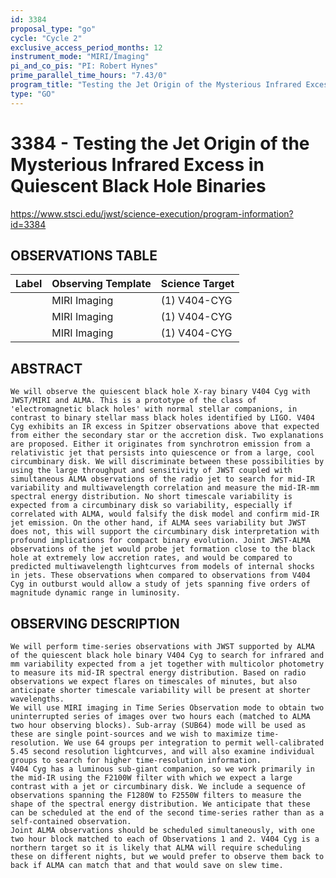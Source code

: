 ```yaml
---
id: 3384
proposal_type: "go"
cycle: "Cycle 2"
exclusive_access_period_months: 12
instrument_mode: "MIRI/Imaging"
pi_and_co_pis: "PI: Robert Hynes"
prime_parallel_time_hours: "7.43/0"
program_title: "Testing the Jet Origin of the Mysterious Infrared Excess in Quiescent Black Hole Binaries"
type: "GO"
---
```

# 3384 - Testing the Jet Origin of the Mysterious Infrared Excess in Quiescent Black Hole Binaries
https://www.stsci.edu/jwst/science-execution/program-information?id=3384
## OBSERVATIONS TABLE
| Label | Observing Template | Science Target |
| :---- | :----------------- | :------------- |
|       | MIRI Imaging       | (1) V404-CYG   |
|       | MIRI Imaging       | (1) V404-CYG   |
|       | MIRI Imaging       | (1) V404-CYG   |

## ABSTRACT
    We will observe the quiescent black hole X-ray binary V404 Cyg with JWST/MIRI and ALMA. This is a prototype of the class of 'electromagnetic black holes' with normal stellar companions, in contrast to binary stellar mass black holes identified by LIGO. V404 Cyg exhibits an IR excess in Spitzer observations above that expected from either the secondary star or the accretion disk. Two explanations are proposed. Either it originates from synchrotron emission from a relativistic jet that persists into quiescence or from a large, cool circumbinary disk. We will discriminate between these possibilities by using the large throughput and sensitivity of JWST coupled with simultaneous ALMA observations of the radio jet to search for mid-IR variability and multiwavelength correlation and measure the mid-IR-mm spectral energy distribution. No short timescale variability is expected from a circumbinary disk so variability, especially if correlated with ALMA, would falsify the disk model and confirm mid-IR jet emission. On the other hand, if ALMA sees variability but JWST does not, this will support the circumbinary disk interpretation with profound implications for compact binary evolution. Joint JWST-ALMA observations of the jet would probe jet formation close to the black hole at extremely low accretion rates, and would be compared to predicted multiwavelength lightcurves from models of internal shocks in jets. These observations when compared to observations from V404 Cyg in outburst would allow a study of jets spanning five orders of magnitude dynamic range in luminosity.

## OBSERVING DESCRIPTION
    We will perform time-series observations with JWST supported by ALMA of the quiescent black hole binary V404 Cyg to search for infrared and mm variability expected from a jet together with multicolor photometry to measure its mid-IR spectral energy distribution. Based on radio observations we expect flares on timescales of minutes, but also anticipate shorter timescale variability will be present at shorter wavelengths.
    We will use MIRI imaging in Time Series Observation mode to obtain two uninterrupted series of images over two hours each (matched to ALMA two hour observing blocks). Sub-array (SUB64) mode will be used as these are single point-sources and we wish to maximize time-resolution. We use 64 groups per integration to permit well-calibrated 5.45 second resolution lightcurves, and will also examine individual groups to search for higher time-resolution information.
    V404 Cyg has a luminous sub-giant companion, so we work primarily in the mid-IR using the F2100W filter with which we expect a large contrast with a jet or circumbinary disk. We include a sequence of observations spanning the F1280W to F2550W filters to measure the shape of the spectral energy distribution. We anticipate that these can be scheduled at the end of the second time-series rather than as a self-contained observation.
    Joint ALMA observations should be scheduled simultaneously, with one two hour block matched to each of Observations 1 and 2. V404 Cyg is a northern target so it is likely that ALMA will require scheduling these on different nights, but we would prefer to observe them back to back if ALMA can match that and that would save on slew time.